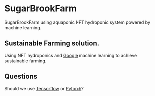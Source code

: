 # SugarBrookFarm

SugarBrookFarm using aquaponic NFT hydroponic system powered by machine learning.

## Sustainable Farming solution.
Using NFT hydroponics and [Google](https://rb.gy/cwnbxv) machine learning to achieve sustainable farming.

## Questions
Should we use [Tensorflow](https://www.tensorflow.org/) or [Pytorch](https://www.tensorflow.org/)?